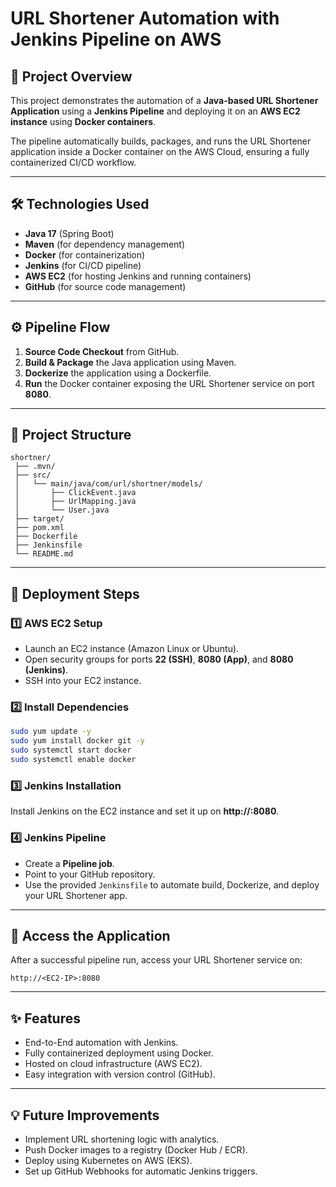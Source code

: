 # URL Shortener Automation with Jenkins Pipeline on AWS

## 📌 Project Overview

This project demonstrates the automation of a **Java-based URL Shortener Application** using a **Jenkins Pipeline** and deploying it on an **AWS EC2 instance** using **Docker containers**.

The pipeline automatically builds, packages, and runs the URL Shortener application inside a Docker container on the AWS Cloud, ensuring a fully containerized CI/CD workflow.

---

## 🛠️ Technologies Used

- **Java 17** (Spring Boot)
- **Maven** (for dependency management)
- **Docker** (for containerization)
- **Jenkins** (for CI/CD pipeline)
- **AWS EC2** (for hosting Jenkins and running containers)
- **GitHub** (for source code management)

---

## ⚙️ Pipeline Flow

1. **Source Code Checkout** from GitHub.
2. **Build & Package** the Java application using Maven.
3. **Dockerize** the application using a Dockerfile.
4. **Run** the Docker container exposing the URL Shortener service on port **8080**.

---

## 📂 Project Structure

```
shortner/
 ├── .mvn/
 ├── src/
 │   └── main/java/com/url/shortner/models/
 │       ├── ClickEvent.java
 │       ├── UrlMapping.java
 │       └── User.java
 ├── target/
 ├── pom.xml
 ├── Dockerfile
 ├── Jenkinsfile
 └── README.md
```

---

## 🚀 Deployment Steps

### 1️⃣ AWS EC2 Setup
- Launch an EC2 instance (Amazon Linux or Ubuntu).
- Open security groups for ports **22 (SSH)**, **8080 (App)**, and **8080 (Jenkins)**.
- SSH into your EC2 instance.

### 2️⃣ Install Dependencies
```bash
sudo yum update -y
sudo yum install docker git -y
sudo systemctl start docker
sudo systemctl enable docker
```

### 3️⃣ Jenkins Installation
Install Jenkins on the EC2 instance and set it up on **http://<EC2-IP>:8080**.

### 4️⃣ Jenkins Pipeline
- Create a **Pipeline job**.
- Point to your GitHub repository.
- Use the provided `Jenkinsfile` to automate build, Dockerize, and deploy your URL Shortener app.

---

## 🎯 Access the Application
After a successful pipeline run, access your URL Shortener service on:
```
http://<EC2-IP>:8080
```

---

## ✨ Features
- End-to-End automation with Jenkins.
- Fully containerized deployment using Docker.
- Hosted on cloud infrastructure (AWS EC2).
- Easy integration with version control (GitHub).

---

## 💡 Future Improvements
- Implement URL shortening logic with analytics.
- Push Docker images to a registry (Docker Hub / ECR).
- Deploy using Kubernetes on AWS (EKS).
- Set up GitHub Webhooks for automatic Jenkins triggers.



